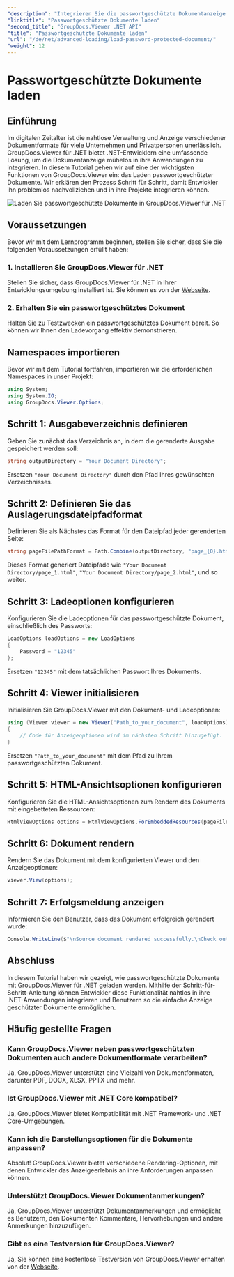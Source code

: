 ```yaml
---
"description": "Integrieren Sie die passwortgeschützte Dokumentanzeige mühelos in .NET-Anwendungen mit GroupDocs.Viewer für .NET. Folgen Sie unserer Schritt-für-Schritt-Anleitung für eine nahtlose Integration."
"linktitle": "Passwortgeschützte Dokumente laden"
"second_title": "GroupDocs.Viewer .NET API"
"title": "Passwortgeschützte Dokumente laden"
"url": "/de/net/advanced-loading/load-password-protected-document/"
"weight": 12
---
```


# Passwortgeschützte Dokumente laden

## Einführung
Im digitalen Zeitalter ist die nahtlose Verwaltung und Anzeige verschiedener Dokumentformate für viele Unternehmen und Privatpersonen unerlässlich. GroupDocs.Viewer für .NET bietet .NET-Entwicklern eine umfassende Lösung, um die Dokumentanzeige mühelos in ihre Anwendungen zu integrieren. In diesem Tutorial gehen wir auf eine der wichtigsten Funktionen von GroupDocs.Viewer ein: das Laden passwortgeschützter Dokumente. Wir erklären den Prozess Schritt für Schritt, damit Entwickler ihn problemlos nachvollziehen und in ihre Projekte integrieren können.

![Laden Sie passwortgeschützte Dokumente in GroupDocs.Viewer für .NET](/viewer/advanced-loading/load-password-protected-documents-img.png)

## Voraussetzungen
Bevor wir mit dem Lernprogramm beginnen, stellen Sie sicher, dass Sie die folgenden Voraussetzungen erfüllt haben:
### 1. Installieren Sie GroupDocs.Viewer für .NET
Stellen Sie sicher, dass GroupDocs.Viewer für .NET in Ihrer Entwicklungsumgebung installiert ist. Sie können es von der [Webseite](https://releases.groupdocs.com/viewer/net/).
### 2. Erhalten Sie ein passwortgeschütztes Dokument
Halten Sie zu Testzwecken ein passwortgeschütztes Dokument bereit. So können wir Ihnen den Ladevorgang effektiv demonstrieren.

## Namespaces importieren
Bevor wir mit dem Tutorial fortfahren, importieren wir die erforderlichen Namespaces in unser Projekt:
```csharp
using System;
using System.IO;
using GroupDocs.Viewer.Options;
```

## Schritt 1: Ausgabeverzeichnis definieren
Geben Sie zunächst das Verzeichnis an, in dem die gerenderte Ausgabe gespeichert werden soll:
```csharp
string outputDirectory = "Your Document Directory";
```
Ersetzen `"Your Document Directory"` durch den Pfad Ihres gewünschten Verzeichnisses.
## Schritt 2: Definieren Sie das Auslagerungsdateipfadformat
Definieren Sie als Nächstes das Format für den Dateipfad jeder gerenderten Seite:
```csharp
string pageFilePathFormat = Path.Combine(outputDirectory, "page_{0}.html");
```
Dieses Format generiert Dateipfade wie `"Your Document Directory/page_1.html"`, `"Your Document Directory/page_2.html"`, und so weiter.
## Schritt 3: Ladeoptionen konfigurieren
Konfigurieren Sie die Ladeoptionen für das passwortgeschützte Dokument, einschließlich des Passworts:
```csharp
LoadOptions loadOptions = new LoadOptions
{
    Password = "12345"
};
```
Ersetzen `"12345"` mit dem tatsächlichen Passwort Ihres Dokuments.
## Schritt 4: Viewer initialisieren
Initialisieren Sie GroupDocs.Viewer mit den Dokument- und Ladeoptionen:
```csharp
using (Viewer viewer = new Viewer("Path_to_your_document", loadOptions))
{
    // Code für Anzeigeoptionen wird im nächsten Schritt hinzugefügt.
}
```
Ersetzen `"Path_to_your_document"` mit dem Pfad zu Ihrem passwortgeschützten Dokument.
## Schritt 5: HTML-Ansichtsoptionen konfigurieren
Konfigurieren Sie die HTML-Ansichtsoptionen zum Rendern des Dokuments mit eingebetteten Ressourcen:
```csharp
HtmlViewOptions options = HtmlViewOptions.ForEmbeddedResources(pageFilePathFormat);
```
## Schritt 6: Dokument rendern
Rendern Sie das Dokument mit dem konfigurierten Viewer und den Anzeigeoptionen:
```csharp
viewer.View(options);
```
## Schritt 7: Erfolgsmeldung anzeigen
Informieren Sie den Benutzer, dass das Dokument erfolgreich gerendert wurde:
```csharp
Console.WriteLine($"\nSource document rendered successfully.\nCheck output in {outputDirectory}.");
```

## Abschluss
In diesem Tutorial haben wir gezeigt, wie passwortgeschützte Dokumente mit GroupDocs.Viewer für .NET geladen werden. Mithilfe der Schritt-für-Schritt-Anleitung können Entwickler diese Funktionalität nahtlos in ihre .NET-Anwendungen integrieren und Benutzern so die einfache Anzeige geschützter Dokumente ermöglichen.
## Häufig gestellte Fragen
### Kann GroupDocs.Viewer neben passwortgeschützten Dokumenten auch andere Dokumentformate verarbeiten?
Ja, GroupDocs.Viewer unterstützt eine Vielzahl von Dokumentformaten, darunter PDF, DOCX, XLSX, PPTX und mehr.
### Ist GroupDocs.Viewer mit .NET Core kompatibel?
Ja, GroupDocs.Viewer bietet Kompatibilität mit .NET Framework- und .NET Core-Umgebungen.
### Kann ich die Darstellungsoptionen für die Dokumente anpassen?
Absolut! GroupDocs.Viewer bietet verschiedene Rendering-Optionen, mit denen Entwickler das Anzeigeerlebnis an ihre Anforderungen anpassen können.
### Unterstützt GroupDocs.Viewer Dokumentanmerkungen?
Ja, GroupDocs.Viewer unterstützt Dokumentanmerkungen und ermöglicht es Benutzern, den Dokumenten Kommentare, Hervorhebungen und andere Anmerkungen hinzuzufügen.
### Gibt es eine Testversion für GroupDocs.Viewer?
Ja, Sie können eine kostenlose Testversion von GroupDocs.Viewer erhalten von der [Webseite](https://releases.groupdocs.com/).